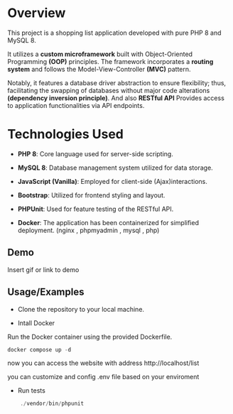

# Overview
This project is a shopping list application developed with pure PHP 8 and MySQL 8.
 
It utilizes a **custom microframework** built with Object-Oriented Programming **(OOP)** principles.
The framework incorporates a **routing system** and follows the Model-View-Controller **(MVC)** pattern.

Notably, it features a database driver abstraction to ensure flexibility; thus, facilitating the swapping of databases without major code alterations **(dependency inversion principle)**.
And also **RESTful API** Provides access to application functionalities via API endpoints.



# Technologies Used

- **PHP 8**: Core language used for server-side scripting.
- **MySQL 8**: Database management system utilized for data storage.
- **JavaScript (Vanilla)**: Employed for client-side (Ajax)interactions.

- **Bootstrap**: Utilized for frontend styling and layout.

- **PHPUnit**: Used for feature testing of the RESTful API.

- **Docker**: The application has been containerized for simplified deployment. (nginx , phpmyadmin , mysql , php)


## Demo

Insert gif or link to demo


## Usage/Examples

- Clone the repository to your local machine.

- Intall Docker

Run the Docker container using the provided Dockerfile.
```javascript
docker compose up -d
```

now you can access the website with address http://localhost/list

you can customize and config .env file based on your enviroment


- Run tests
```javascript
    ./vendor/bin/phpunit
```

